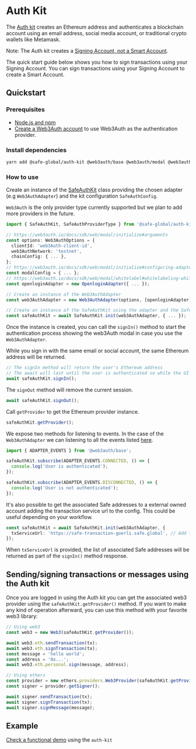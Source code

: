 # Auth Kit

The [Auth kit](https://github.com/safe-global/safe-core-sdk/blob/aa61f1e6e841594e14edb1acfee54bbf1408100b/packages/auth-kit) creates an Ethereum address and authenticates a blockchain account using an email address, social media account, or traditional crypto wallets like Metamask.

Note: The Auth kit creates a [Signing Account, not a Smart Account](/learn/what-is-a-smart-contract-account.md#smart-accounts-vs-signing-accounts).

The quick start guide below shows you how to sign transactions using your Signing Account. You can sign transactions using your Signing Account to create a Smart Account.

## Quickstart

### Prerequisites

- [Node.js and npm](https://docs.npmjs.com/downloading-and-installing-node-js-and-npm)
- [Create a Web3Auth account](https://web3auth.io) to use Web3Auth as the authentication provider.

### Install dependencies

```bash
yarn add @safe-global/auth-kit @web3auth/base @web3auth/modal @web3auth/openlogin-adapter
```

### How to use

Create an instance of the [SafeAuthKit](https://github.com/safe-global/safe-core-sdk/blob/aa61f1e6e841594e14edb1acfee54bbf1408100b/packages/auth-kit/src/SafeAuthKit.ts) class providing the chosen adapter (e.g `Web3AuthAdapter`) and the kit configuration `SafeAuthConfig`.

`Web3Auth` is the only provider type currently supported but we plan to add more providers in the future.

```typescript
import { SafeAuthKit, SafeAuthProviderType } from '@safe-global/auth-kit';

// https://web3auth.io/docs/sdk/web/modal/initialize#arguments
const options: Web3AuthOptions = {
  clientId: 'web3Auth-client-id',
  web3AuthNetwork: 'testnet',
  chainConfig: { ... },
};
// https://web3auth.io/docs/sdk/web/modal/initialize#configuring-adapters
const modalConfig = { ... };
// https://web3auth.io/docs/sdk/web/modal/whitelabel#whitelabeling-while-modal-initialization
const openloginAdapter = new OpenloginAdapter({ ... });

// Create an instance of the Web3AuthAdapter
const web3AuthAdapter = new Web3AuthAdapter(options, [openloginAdapter], modalConfig);

// Create an instance of the SafeAuthKit using the adapter and the SafeAuthConfig allowed options
const safeAuthKit = await SafeAuthKit.init(web3AuthAdapter, { ... });
```

Once the instance is created, you can call the `signIn()` method to start the authentication process showing the web3Auth modal in case you use the `Web3AuthAdapter`.

While you sign in with the same email or social account, the same Ethereum address will be returned.

```typescript
// The signIn method will return the user's Ethereum address
// The await will last until the user is authenticated so while the UI modal is showed
await safeAuthKit.signIn();
```

The `signOut` method will remove the current session.

```typescript
await safeAuthKit.signOut();
```

Call `getProvider` to get the Ethereum provider instance.

```typescript
safeAuthKit.getProvider();
```

We expose two methods for listening to events. In the case of the `Web3AuthAdapter` we can listening to all the events listed [here](https://web3auth.io/docs/sdk/web/modal/initialize#subscribing-the-lifecycle-events).

```typescript
import { ADAPTER_EVENTS } from '@web3auth/base';

safeAuthKit.subscribe(ADAPTER_EVENTS.CONNECTED, () => {
  console.log('User is authenticated');
});

safeAuthKit.subscribe(ADAPTER_EVENTS.DISCONNECTED, () => {
  console.log('User is not authenticated');
});
```

It's also possible to get the associated Safe addresses to a external owned account adding the transaction service url to the config. This could be useful depending on your workflow.

```typescript
const safeAuthKit = await SafeAuthKit.init(web3AuthAdapter, {
  txServiceUrl: 'https://safe-transaction-goerli.safe.global', // Add the corresponding transaction service url depending on the network
});
```

When `txServiceUrl` is provided, the list of associated Safe addresses will be returned as part of the `signIn()` method response.

## Sending/signing transactions or messages using the Auth kit

Once you are logged in using the Auth kit you can get the associated web3 provider using the `safeAuthKit.getProvider()` method. If you want to make any kind of operation afterward, you can use this method with your favorite web3 library:

```typescript
// Using web3
const web3 = new Web3(safeAuthKit.getProvider());

await web3.eth.sendTransaction(tx);
await web3.eth.signTransaction(tx);
const message = 'hello world';
const address = '0x...';
await web3.eth.personal.sign(message, address);

// Using ethers
const provider = new ethers.providers.Web3Provider(safeAuthKit.getProvider());
const signer = provider.getSigner();

await signer.sendTransaction(tx);
await signer.signTransaction(tx);
await signer.signMessage(message);
```

## Example

[Check a functional demo](https://github.com/safe-global/safe-core-sdk/blob/aa61f1e6e841594e14edb1acfee54bbf1408100b/packages/auth-kit/example) using the `auth-kit`
